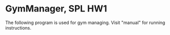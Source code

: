 # GymManager, SPL HW1
The following program is used for gym managing.
Visit "manual" for running instructions.
